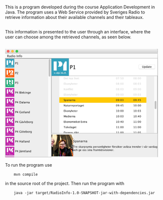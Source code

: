 This is a program developed during the course Application Development in Java. The program uses a Web Service provided by Sveriges Radio to retrieve information about their available channels and their tableaux.<br><br>

This information is presented to the user through an interface, where the user can choose among the retrieved channels, as seen below.<br><br>

![Program image](src/main/java/resources/images/Program.jpg?raw=true )<br>

To run the program use

        mvn compile

in the source root of the project. Then run the program with


        java -jar target/RadioInfo-1.0-SNAPSHOT-jar-with-dependencies.jar